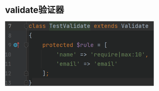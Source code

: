 # validate验证器

<img src="validate.assets/image-20220110194728651.png" alt="image-20220110194728651" style="zoom:80%;" />



